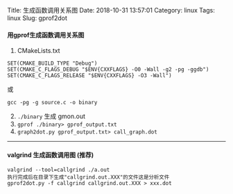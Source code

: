 Title: 生成函数调用关系图
Date: 2018-10-31 13:57:01
Category: linux
Tags: linux
Slug: gprof2dot

#### 用gprof生成函数调用关系图
1. CMakeLists.txt
```
SET(CMAKE_BUILD_TYPE "Debug")
SET(CMAKE_C_FLAGS_DEBUG "$ENV{CXXFLAGS} -O0 -Wall -g2 -pg -ggdb")  
SET(CMAKE_C_FLAGS_RELEASE "$ENV{CXXFLAGS} -O3 -Wall")
```
或
```
gcc -pg -g source.c -o binary
```

2. `./binary` 生成 gmon.out
3. `gprof ./binary> gprof_output.txt`
4. `graph2dot.py gprof_output.txt> call_graph.dot`

---------

#### valgrind 生成函数调用图 (推荐)
```
valgrind --tool=callgrind ./a.out
执行完成后在目录下生成"callgrind.out.XXX"的文件这是分析文件
gprof2dot.py -f callgrind callgrind.out.XXX > xxx.dot
```

